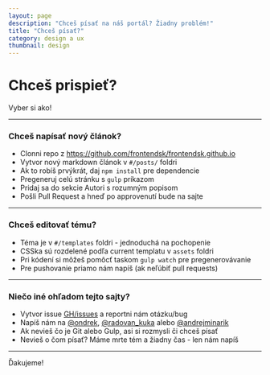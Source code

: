 ```yaml
---
layout: page
description: "Chceš písať na náš portál? Žiadny problém!"
title: "Chceš písať?"
category: design a ux
thumbnail: design
---
```


# Chceš prispieť?

Vyber si ako!

---

### Chceš napísať nový článok?

 - Clonni repo z https://github.com/frontendsk/frontendsk.github.io
 - Vytvor nový markdown článok v `#/posts/` foldri
 - Ak to robíš prvýkrát, daj `npm install` pre dependencie
 - Pregeneruj celú stránku s `gulp` príkazom
 - Pridaj sa do sekcie Autori s rozumným popisom
 - Pošli Pull Request a hneď po approvenutí bude na sajte

---

### Chceš editovať tému?

 - Téma je v `#/templates` foldri - jednoduchá na pochopenie
 - CSSka sú rozdelené podľa current templatu v `assets` foldri
 - Pri kódení si môžeš pomôcť taskom `gulp watch` pre pregenerovávanie
 - Pre pushovanie priamo nám napíš (ak neľúbiť pull requests)

---

### Niečo iné ohľadom tejto sajty?

 - Vytvor issue [GH/issues](https://github.com/frontendsk/frontendsk.github.io/issues) a reportni nám otázku/bug
 - Napíš nám na [@ondrek](https://twitter.com/ondrek),  [@radovan_kuka](https://twitter.com/radovan_kuka)
   alebo [@andrejminarik](https://twitter.com/andrejminarik)
 - Ak nevieš čo je Git alebo Gulp, asi si rozmysli či chceš písať
 - Nevieš o čom písať? Máme mrte tém a žiadny čas - len nám napíš

---

Ďakujeme!